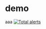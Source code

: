 # demo
aaa
[![Total alerts](https://img.shields.io/lgtm/alerts/g/80017/demo_80017.svg?logo=lgtm&logoWidth=18)](https://lgtm.com/projects/g/80017/demo_80017/alerts/)
